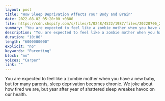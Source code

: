 ```yaml
---
layout: post
title: "How Sleep Deprivation Affects Your Body and Brain"
date: 2022-08-02 05:20:00 +0800
file: https://cdn.shopify.com/s/files/1/0248/4522/1987/files/20220706_2.mp3?v=1657116441
summary: "You are expected to feel like a zombie mother when you have a new baby, but for many parents, sleep deprivation becomes chronic. We joke about how tired we are, but year after year of shattered sleep wreakes havoc on our health."
description: "You are expected to feel like a zombie mother when you have a new baby, but for many parents, sleep deprivation becomes chronic. We joke about how tired we are, but year after year of shattered sleep wreakes havoc on our health."
duration: "10:00"
length: "6000000000"
explicit: "no"
keywords: "Parenting"
block: "no"
voices: "Carper"
link: ""
---
```


You are expected to feel like a zombie mother when you have a new baby, but for many parents, sleep deprivation becomes chronic. We joke about how tired we are, but year after year of shattered sleep wreakes havoc on our health.

